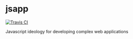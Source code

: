 jsapp
=====

[![Travis CI](https://travis-ci.org/petrgrishin/jsapp.png "Travis CI")](https://travis-ci.org/petrgrishin/jsapp)

Javascript ideology for developing complex web applications
